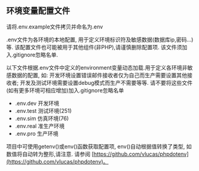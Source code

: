 

## 环境变量配置文件
请将.env.example文件拷贝并命名为.env

.env文件为各环境的本地配置, 用于定义环境标识符及敏感数据(数据库ip,密码...)等. 
该配置文件也可能被用于其他组件(非PHP),请谨慎删除配置项. 
该文件须加入.gitignore忽略名单.

以下文件根据.env文件中定义的environment变量动态加载.用于定义各环境非敏感数据的配置, 如: 开发环境设置错误邮件接收者仅为自己而生产需要设置其他接收者; 开发及测试环境需要设置debug模式而生产不需要等等. 
请不要将这些文件(如有更多环境可相应增加)加入.gitignore忽略名单
- .env.dev 开发环境
- .env.test 测试环境(251)
- .env.sim 仿真环境(76) 
- .env.real 准生产环境 
- .env.pro 生产环境

项目中可使用getenv()或env()函数获取配置项, env()自动根据值转换了类型, 如数值将自动转为整形,请注意.
请参阅 [https://github.com/vlucas/phpdotenv](https://github.com/vlucas/phpdotenv)。